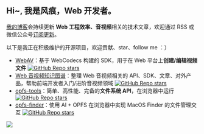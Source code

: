 ## Hi~, 我是风痕，Web 开发者。

[我的博客](https://fenghen.me/)会持续更新 **Web 工程效率、音视频**相关的技术文章，欢迎通过 RSS 或微信公众号[订阅更新](https://fenghen.me/subscribe.html)。

以下是我正在积极维护的开源项目，欢迎贡献、star、follow me ：）

- [WebAV](https://github.com/WebAV-Tech/WebAV/)：基于 WebCodecs 构建的 SDK，用于在 Web 平台上**创建/编辑视频文件** [![GitHub Repo stars](https://img.shields.io/github/stars/WebAV-Tech/WebAV)](https://github.com/WebAV-Tech/WebAV/)
- [Web 音视频知识图谱](https://github.com/hughfenghen/WebAV-KnowledgeGraph)：整理 Web 音视频相关的 API、SDK、文章、对外产品，帮助前端开发者入门/进阶音视频领域 [![GitHub Repo stars](https://img.shields.io/github/stars/hughfenghen/WebAV-KnowledgeGraph)](https://github.com/hughfenghen/WebAV-KnowledgeGraph)
- [opfs-tools](https://github.com/hughfenghen/opfs-tools/)：简单、高性能、完备的**文件系统 API**，在浏览器中运行 [![GitHub Repo stars](https://img.shields.io/github/stars/hughfenghen/opfs-tools)](https://github.com/hughfenghen/opfs-tools/)
- [opfs-finder](https://github.com/hughfenghen/opfs-finder)：使用 AI + OPFS 在浏览器中实现 MacOS Finder 的文件管理交互 [![GitHub Repo stars](https://img.shields.io/github/stars/hughfenghen/opfs-finder)](https://github.com/hughfenghen/opfs-finder)

<!-- 
- [opfs-tools-explorer](https://github.com/hughfenghen/opfs-tools-explorer)：基于 opfs-tools 实现的浏览器文件管理 UI [![GitHub Repo stars](https://img.shields.io/github/stars/hughfenghen/opfs-tools-explorer)](https://github.com/hughfenghen/opfs-tools-explorer)
-->

![](https://github-readme-stats.vercel.app/api?username=hughfenghen&theme=dark&show_icons=true)
